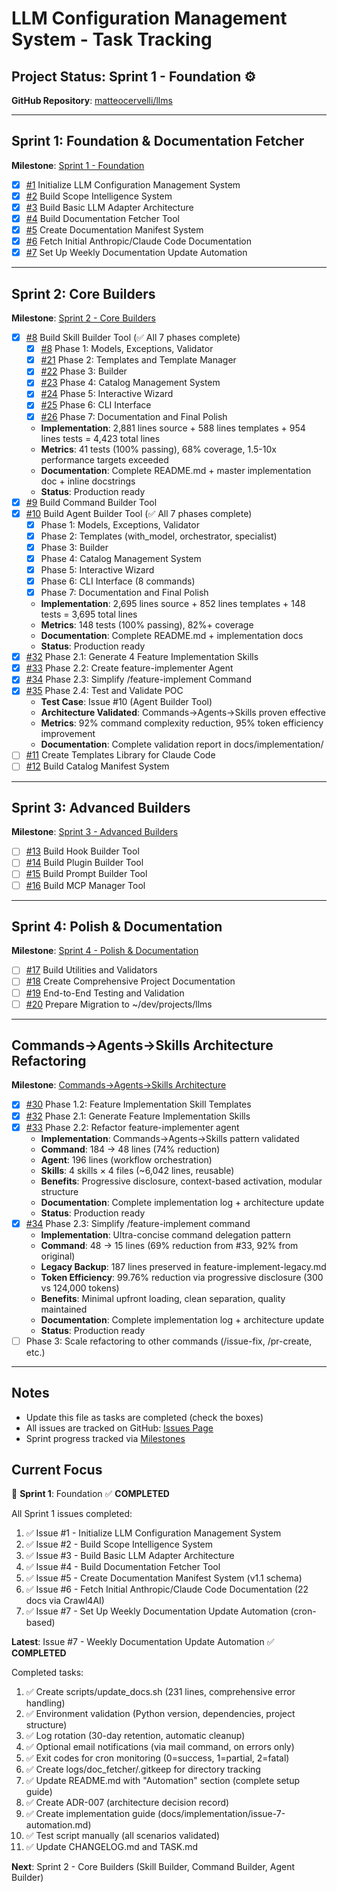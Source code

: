 # LLM Configuration Management System - Task Tracking

## Project Status: Sprint 1 - Foundation ⚙️

**GitHub Repository**: [matteocervelli/llms](https://github.com/matteocervelli/llms)

---

## Sprint 1: Foundation & Documentation Fetcher

**Milestone**: [Sprint 1 - Foundation](https://github.com/matteocervelli/llms/milestone/1)

- [x] [#1](https://github.com/matteocervelli/llms/issues/1) Initialize LLM Configuration Management System
- [x] [#2](https://github.com/matteocervelli/llms/issues/2) Build Scope Intelligence System
- [x] [#3](https://github.com/matteocervelli/llms/issues/3) Build Basic LLM Adapter Architecture
- [x] [#4](https://github.com/matteocervelli/llms/issues/4) Build Documentation Fetcher Tool
- [x] [#5](https://github.com/matteocervelli/llms/issues/5) Create Documentation Manifest System
- [x] [#6](https://github.com/matteocervelli/llms/issues/6) Fetch Initial Anthropic/Claude Code Documentation
- [x] [#7](https://github.com/matteocervelli/llms/issues/7) Set Up Weekly Documentation Update Automation

---

## Sprint 2: Core Builders

**Milestone**: [Sprint 2 - Core Builders](https://github.com/matteocervelli/llms/milestone/2)

- [x] [#8](https://github.com/matteocervelli/llms/issues/8) Build Skill Builder Tool (✅ All 7 phases complete)
  - [x] [#8](https://github.com/matteocervelli/llms/issues/8) Phase 1: Models, Exceptions, Validator
  - [x] [#21](https://github.com/matteocervelli/llms/issues/21) Phase 2: Templates and Template Manager
  - [x] [#22](https://github.com/matteocervelli/llms/issues/22) Phase 3: Builder
  - [x] [#23](https://github.com/matteocervelli/llms/issues/23) Phase 4: Catalog Management System
  - [x] [#24](https://github.com/matteocervelli/llms/issues/24) Phase 5: Interactive Wizard
  - [x] [#25](https://github.com/matteocervelli/llms/issues/25) Phase 6: CLI Interface
  - [x] [#26](https://github.com/matteocervelli/llms/issues/26) Phase 7: Documentation and Final Polish
  - **Implementation**: 2,881 lines source + 588 lines templates + 954 lines tests = 4,423 total lines
  - **Metrics**: 41 tests (100% passing), 68% coverage, 1.5-10x performance targets exceeded
  - **Documentation**: Complete README.md + master implementation doc + inline docstrings
  - **Status**: Production ready
- [x] [#9](https://github.com/matteocervelli/llms/issues/9) Build Command Builder Tool
- [x] [#10](https://github.com/matteocervelli/llms/issues/10) Build Agent Builder Tool (✅ All 7 phases complete)
  - [x] Phase 1: Models, Exceptions, Validator
  - [x] Phase 2: Templates (with_model, orchestrator, specialist)
  - [x] Phase 3: Builder
  - [x] Phase 4: Catalog Management System
  - [x] Phase 5: Interactive Wizard
  - [x] Phase 6: CLI Interface (8 commands)
  - [x] Phase 7: Documentation and Final Polish
  - **Implementation**: 2,695 lines source + 852 lines templates + 148 tests = 3,695 total lines
  - **Metrics**: 148 tests (100% passing), 82%+ coverage
  - **Documentation**: Complete README.md + implementation docs
  - **Status**: Production ready
- [x] [#32](https://github.com/matteocervelli/llms/issues/32) Phase 2.1: Generate 4 Feature Implementation Skills
- [x] [#33](https://github.com/matteocervelli/llms/issues/33) Phase 2.2: Create feature-implementer Agent
- [x] [#34](https://github.com/matteocervelli/llms/issues/34) Phase 2.3: Simplify /feature-implement Command
- [x] [#35](https://github.com/matteocervelli/llms/issues/35) Phase 2.4: Test and Validate POC
  - **Test Case**: Issue #10 (Agent Builder Tool)
  - **Architecture Validated**: Commands→Agents→Skills proven effective
  - **Metrics**: 92% command complexity reduction, 95% token efficiency improvement
  - **Documentation**: Complete validation report in docs/implementation/
- [ ] [#11](https://github.com/matteocervelli/llms/issues/11) Create Templates Library for Claude Code
- [ ] [#12](https://github.com/matteocervelli/llms/issues/12) Build Catalog Manifest System

---

## Sprint 3: Advanced Builders

**Milestone**: [Sprint 3 - Advanced Builders](https://github.com/matteocervelli/llms/milestone/3)

- [ ] [#13](https://github.com/matteocervelli/llms/issues/13) Build Hook Builder Tool
- [ ] [#14](https://github.com/matteocervelli/llms/issues/14) Build Plugin Builder Tool
- [ ] [#15](https://github.com/matteocervelli/llms/issues/15) Build Prompt Builder Tool
- [ ] [#16](https://github.com/matteocervelli/llms/issues/16) Build MCP Manager Tool

---

## Sprint 4: Polish & Documentation

**Milestone**: [Sprint 4 - Polish & Documentation](https://github.com/matteocervelli/llms/milestone/4)

- [ ] [#17](https://github.com/matteocervelli/llms/issues/17) Build Utilities and Validators
- [ ] [#18](https://github.com/matteocervelli/llms/issues/18) Create Comprehensive Project Documentation
- [ ] [#19](https://github.com/matteocervelli/llms/issues/19) End-to-End Testing and Validation
- [ ] [#20](https://github.com/matteocervelli/llms/issues/20) Prepare Migration to ~/dev/projects/llms

---

## Commands→Agents→Skills Architecture Refactoring

**Milestone**: [Commands→Agents→Skills Architecture](https://github.com/matteocervelli/llms/milestone/5)

- [x] [#30](https://github.com/matteocervelli/llms/issues/30) Phase 1.2: Feature Implementation Skill Templates
- [x] [#32](https://github.com/matteocervelli/llms/issues/32) Phase 2.1: Generate Feature Implementation Skills
- [x] [#33](https://github.com/matteocervelli/llms/issues/33) Phase 2.2: Refactor feature-implementer agent
  - **Implementation**: Commands→Agents→Skills pattern validated
  - **Command**: 184 → 48 lines (74% reduction)
  - **Agent**: 196 lines (workflow orchestration)
  - **Skills**: 4 skills × 4 files (~6,042 lines, reusable)
  - **Benefits**: Progressive disclosure, context-based activation, modular structure
  - **Documentation**: Complete implementation log + architecture update
  - **Status**: Production ready
- [x] [#34](https://github.com/matteocervelli/llms/issues/34) Phase 2.3: Simplify /feature-implement command
  - **Implementation**: Ultra-concise command delegation pattern
  - **Command**: 48 → 15 lines (69% reduction from #33, 92% from original)
  - **Legacy Backup**: 187 lines preserved in feature-implement-legacy.md
  - **Token Efficiency**: 99.76% reduction via progressive disclosure (300 vs 124,000 tokens)
  - **Benefits**: Minimal upfront loading, clean separation, quality maintained
  - **Documentation**: Complete implementation log + architecture update
  - **Status**: Production ready
- [ ] Phase 3: Scale refactoring to other commands (/issue-fix, /pr-create, etc.)

---

## Notes

- Update this file as tasks are completed (check the boxes)
- All issues are tracked on GitHub: [Issues Page](https://github.com/matteocervelli/llms/issues)
- Sprint progress tracked via [Milestones](https://github.com/matteocervelli/llms/milestones)

## Current Focus

🎯 **Sprint 1**: Foundation ✅ **COMPLETED**

All Sprint 1 issues completed:
1. ✅ Issue #1 - Initialize LLM Configuration Management System
2. ✅ Issue #2 - Build Scope Intelligence System
3. ✅ Issue #3 - Build Basic LLM Adapter Architecture
4. ✅ Issue #4 - Build Documentation Fetcher Tool
5. ✅ Issue #5 - Create Documentation Manifest System (v1.1 schema)
6. ✅ Issue #6 - Fetch Initial Anthropic/Claude Code Documentation (22 docs via Crawl4AI)
7. ✅ Issue #7 - Set Up Weekly Documentation Update Automation (cron-based)

**Latest**: Issue #7 - Weekly Documentation Update Automation ✅ **COMPLETED**

Completed tasks:
1. ✅ Create scripts/update_docs.sh (231 lines, comprehensive error handling)
2. ✅ Environment validation (Python version, dependencies, project structure)
3. ✅ Log rotation (30-day retention, automatic cleanup)
4. ✅ Optional email notifications (via mail command, on errors only)
5. ✅ Exit codes for cron monitoring (0=success, 1=partial, 2=fatal)
6. ✅ Create logs/doc_fetcher/.gitkeep for directory tracking
7. ✅ Update README.md with "Automation" section (complete setup guide)
8. ✅ Create ADR-007 (architecture decision record)
9. ✅ Create implementation guide (docs/implementation/issue-7-automation.md)
10. ✅ Test script manually (all scenarios validated)
11. ✅ Update CHANGELOG.md and TASK.md

**Next**: Sprint 2 - Core Builders (Skill Builder, Command Builder, Agent Builder)
